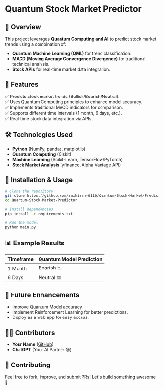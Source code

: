 # Quantum Stock Market Predictor

## 🚀 Overview
This project leverages **Quantum Computing and AI** to predict stock market trends using a combination of:
- **Quantum Machine Learning (QML)** for trend classification.
- **MACD (Moving Average Convergence Divergence)** for traditional technical analysis.
- **Stock APIs** for real-time market data integration.

## 📌 Features
✅ Predicts stock market trends (Bullish/Bearish/Neutral).  
✅ Uses Quantum Computing principles to enhance model accuracy.  
✅ Implements traditional MACD indicators for comparison.  
✅ Supports different time intervals (1 month, 6 days, etc.).  
✅ Real-time stock data integration via APIs.  

## 🛠️ Technologies Used
- **Python** (NumPy, pandas, matplotlib)
- **Quantum Computing** (Qiskit)
- **Machine Learning** (Scikit-Learn, TensorFlow/PyTorch)
- **Stock Market Analysis** (yfinance, Alpha Vantage API)

## 🔧 Installation & Usage
```bash
# Clone the repository
git clone https://github.com/saikiran-0110/Quantum-Stock-Market-Predictor.git
cd Quantum-Stock-Market-Predictor

# Install dependencies
pip install -r requirements.txt

# Run the model
python main.py
```

## 📊 Example Results
| Timeframe | Quantum Model Prediction |
|-----------|--------------------------|
| 1 Month   | Bearish 📉 |
| 6 Days    | Neutral ⚖️ |

## 📌 Future Enhancements
- Improve Quantum Model accuracy.
- Implement Reinforcement Learning for better predictions.
- Deploy as a web app for easy access.

## 👨‍💻 Contributors
- **Your Name** ([GitHub](https://github.com/saikiran-0110))
- **ChatGPT** (Your AI Partner 😎)

## 🤝 Contributing
Feel free to fork, improve, and submit PRs! Let's build something awesome 🚀


